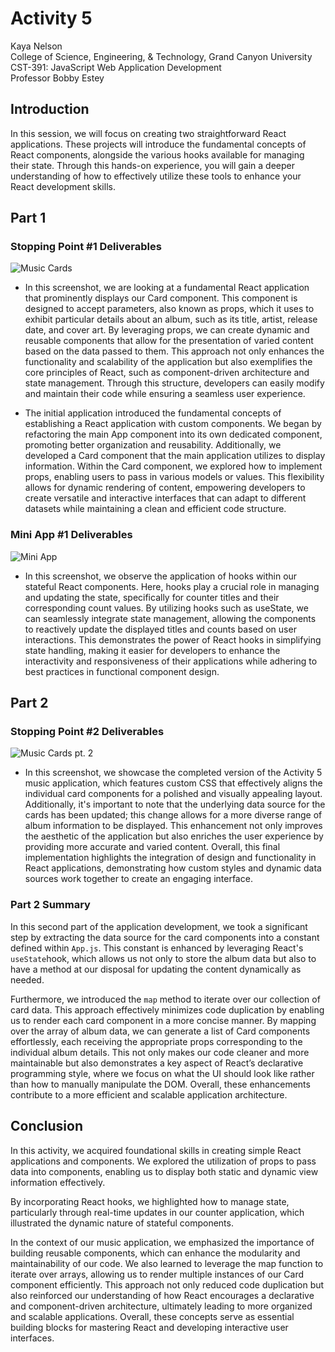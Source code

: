 # Activity 5

<!-- 1. Cover Sheet -->
Kaya Nelson \
College of Science, Engineering, & Technology, Grand Canyon University \
CST-391: JavaScript Web Application Development \
Professor Bobby Estey

## Introduction

In this session, we will focus on creating two straightforward React applications. These projects will introduce the fundamental concepts of React components, alongside the various hooks available for managing their state. Through this hands-on experience, you will gain a deeper understanding of how to effectively utilize these tools to enhance your React development skills.



## Part 1

### Stopping Point #1 Deliverables 

![Music Cards](./activityScreenshots/part1MusicCards.png)
- In this screenshot, we are looking at a fundamental React application that prominently displays our Card component. This component is designed to accept parameters, also known as props, which it uses to exhibit particular details about an album, such as its title, artist, release date, and cover art. By leveraging props, we can create dynamic and reusable components that allow for the presentation of varied content based on the data passed to them. This approach not only enhances the functionality and scalability of the application but also exemplifies the core principles of React, such as component-driven architecture and state management. Through this structure, developers can easily modify and maintain their code while ensuring a seamless user experience.



- The initial application introduced the fundamental concepts of establishing a React application with custom components. We began by refactoring the main App component into its own dedicated component, promoting better organization and reusability. Additionally, we developed a Card component that the main application utilizes to display information. Within the Card component, we explored how to implement props, enabling users to pass in various models or values. This flexibility allows for dynamic rendering of content, empowering developers to create versatile and interactive interfaces that can adapt to different datasets while maintaining a clean and efficient code structure.


### Mini App #1 Deliverables

![Mini App](./activityScreenshots/miniAppCounter.png)
- In this screenshot, we observe the application of hooks within our stateful React components. Here, hooks play a crucial role in managing and updating the state, specifically for counter titles and their corresponding count values. By utilizing hooks such as useState, we can seamlessly integrate state management, allowing the components to reactively update the displayed titles and counts based on user interactions. This demonstrates the power of React hooks in simplifying state handling, making it easier for developers to enhance the interactivity and responsiveness of their applications while adhering to best practices in functional component design.

## Part 2

### Stopping Point #2 Deliverables

![Music Cards pt. 2](./activityScreenshots/part2MusicCards.png)
- In this screenshot, we showcase the completed version of the Activity 5 music application, which features custom CSS that effectively aligns the individual card components for a polished and visually appealing layout. Additionally, it's important to note that the underlying data source for the cards has been updated; this change allows for a more diverse range of album information to be displayed. This enhancement not only improves the aesthetic of the application but also enriches the user experience by providing more accurate and varied content. Overall, this final implementation highlights the integration of design and functionality in React applications, demonstrating how custom styles and dynamic data sources work together to create an engaging interface.



### Part 2 Summary

In this second part of the application development, we took a significant step by extracting the data source for the card components into a constant defined within `App.js`. This constant is enhanced by leveraging React's `useState`hook, which allows us not only to store the album data but also to have a method at our disposal for updating the content dynamically as needed.

 Furthermore, we introduced the `map` method to iterate over our collection of card data. This approach effectively minimizes code duplication by enabling us to render each card component in a more concise manner. By mapping over the array of album data, we can generate a list of Card components effortlessly, each receiving the appropriate props corresponding to the individual album details. This not only makes our code cleaner and more maintainable but also demonstrates a key aspect of React’s declarative programming style, where we focus on what the UI should look like rather than how to manually manipulate the DOM. Overall, these enhancements contribute to a more efficient and scalable application architecture. 

## Conclusion

In this activity, we acquired foundational skills in creating simple React applications and components. We explored the utilization of props to pass data into components, enabling us to display both static and dynamic view information effectively.

By incorporating React hooks, we highlighted how to manage state, particularly through real-time updates in our counter application, which illustrated the dynamic nature of stateful components.

In the context of our music application, we emphasized the importance of building reusable components, which can enhance the modularity and maintainability of our code. We also learned to leverage the map function to iterate over arrays, allowing us to render multiple instances of our Card component efficiently. This approach not only reduced code duplication but also reinforced our understanding of how React encourages a declarative and component-driven architecture, ultimately leading to more organized and scalable applications. Overall, these concepts serve as essential building blocks for mastering React and developing interactive user interfaces.